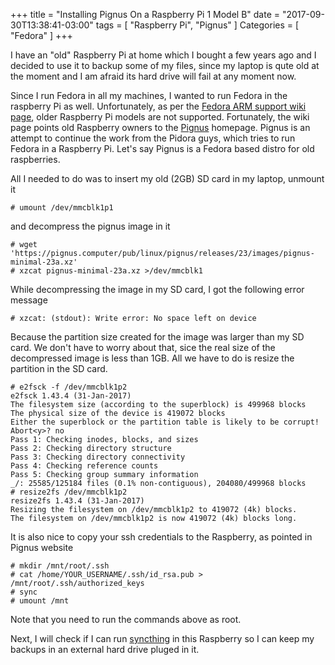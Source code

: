 +++
title = "Installing Pignus On a Raspberry Pi 1 Model B"
date = "2017-09-30T13:38:41-03:00"
tags = [ "Raspberry Pi", "Pignus" ]
Categories = [ "Fedora" ]
+++

I have an "old" Raspberry Pi at home which I bought a few years ago and I
decided to use it to backup some of my files, since my laptop is qute old at
the moment and I am afraid its hard drive will fail at any moment now.

Since I run Fedora in all my machines, I wanted to run Fedora in the raspberry
Pi as well. Unfortunately, as per the [Fedora ARM support wiki
page](https://fedoraproject.org/wiki/Architectures/ARM/Raspberry_Pi?rd=Raspberry_Pi),
older Raspberry Pi models are not supported. Fortunately, the wiki page points old
Raspberry owners to the [Pignus](https://pignus.computer) homepage. Pignus is
an attempt to continue the work from the Pidora guys, which tries to run Fedora in
a Raspberry Pi. Let's say Pignus is a Fedora based distro for old raspberries.

All I needed to do was to insert my old (2GB) SD card in my laptop, unmount it

```
# umount /dev/mmcblk1p1
```

and decompress the pignus image in it

```
# wget 'https://pignus.computer/pub/linux/pignus/releases/23/images/pignus-minimal-23a.xz'
# xzcat pignus-minimal-23a.xz >/dev/mmcblk1
```

While decompressing the image in my SD card, I got the following error message

```
# xzcat: (stdout): Write error: No space left on device
```

Because the partition size created for the image was larger than my SD card. We
don't have to worry about that, sice the real size of the decompressed image is
less than 1GB. All we have to do is resize the partition in the SD card.


```
# e2fsck -f /dev/mmcblk1p2
e2fsck 1.43.4 (31-Jan-2017)
The filesystem size (according to the superblock) is 499968 blocks
The physical size of the device is 419072 blocks
Either the superblock or the partition table is likely to be corrupt!
Abort<y>? no
Pass 1: Checking inodes, blocks, and sizes
Pass 2: Checking directory structure
Pass 3: Checking directory connectivity
Pass 4: Checking reference counts
Pass 5: Checking group summary information
_/: 25585/125184 files (0.1% non-contiguous), 204080/499968 blocks
# resize2fs /dev/mmcblk1p2
resize2fs 1.43.4 (31-Jan-2017)
Resizing the filesystem on /dev/mmcblk1p2 to 419072 (4k) blocks.
The filesystem on /dev/mmcblk1p2 is now 419072 (4k) blocks long.
```
It is also nice to copy your ssh credentials to the Raspberry, as pointed in
Pignus website

```
# mkdir /mnt/root/.ssh
# cat /home/YOUR_USERNAME/.ssh/id_rsa.pub > /mnt/root/.ssh/authorized_keys
# sync
# umount /mnt
```

Note that you need to run the commands above as root.

Next, I will check if I can run [syncthing](https://syncthing.net/) in this
Raspberry so I can keep my backups in an external hard drive pluged in it.
